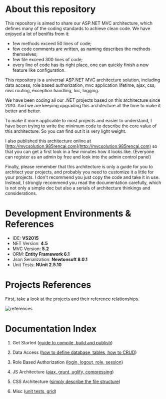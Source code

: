 # About this repository

This repository is aimed to share our ASP.NET MVC architecture, which defines many of the coding standards to achieve clean code. We have enjoyed a lot of benifits from it:

- few methods exceed 50 lines of code;
- few code comments are written, as naming describes the methods themselves;
- few file exceed 300 lines of code;
- every line of code has its right place, one can quickly finish a new feature like configuration.

This repository is a universal ASP.NET MVC architecture solution, including data access, role based authorization, mvc application lifetime, ajax, css, mvc routing, exception handling, Ioc, logging. 


We have been coding all our .NET projects based on this architecture since 2010. And we are keeping upgrading this architecture all the time to make it better and better.

To make it more applicable to most projects and easier to understand, I have been trying to write the minimum code to describe the core value of this architecture. So you can find out it is very light weight.

I also published this architecture online at [http://mvcsolution.985rencai.com](http://mvcsolution.985rencai.com) so that you can get a first look in a few minutes how it looks like. (Everyone can register as an admin by free and look into the admin control panel)

Finally, please remember that this architecture is only a guide for you to architect your projects, and probably you need to customize it a little for your projects. I don't recommend you just copy the code and take it in use. Instead, I strongly recommend you read the documentation carefully, which is not only a simple doc but also a serials of architecture thinkings and considerations.

# Development Environments & References

* IDE:    **VS2015**
* NET Version: **4.5**
* MVC Version: **5.2**
* ORM: **Entity Framework 6.1**
* Json Serialization: **Newtonsoft 8.0.1**
* Unit Tests: **NUnit 2.5.10**

# Projects References

First, take a look at the projects and their reference relationships.

![references](https://raw.githubusercontent.com/leotsai/mvcsolution/master/_doc/images/project%20references.jpg)

# Documentation Index
1. Get Started ([guide to compile, build and publish](#))

2. Data Access ([how to define database, tables, how to CRUD](#))

3. Role Based Authorization ([login, logout, role, session](#))

6. JS Architecture ([ajax, grunt, uglify, compressing](#))

6. CSS Architecture ([simply describe the file structure](#))

7. Misc ([unit tests, grid](#))


